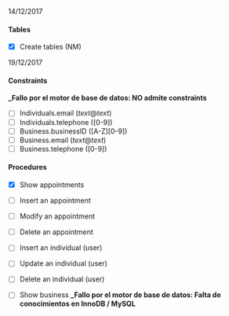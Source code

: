 14/12/2017
#### Tables
  - [x] Create tables (NM)
  
19/12/2017
#### Constraints
**_Fallo por el motor de base de datos: NO admite constraints**
  - [ ] Individuals.email (_text_@_text_)
  - [ ] Individuals.telephone (\[0-9])
  - [ ] Business.businessID (\[A-Z]\[0-9])
  - [ ] Business.email (_text_@_text_)
  - [ ] Business.telephone (\[0-9])
#### Procedures
  - [x] Show appointments
 
  - [ ] Insert an appointment
  - [ ] Modify an appointment
  - [ ] Delete an appointment
  - [ ] Insert an individual (user)
  - [ ] Update an individual (user)
  - [ ] Delete an individual (user)
  - [ ] Show business
   **_Fallo por el motor de base de datos: Falta de conocimientos en InnoDB / MySQL**
  

